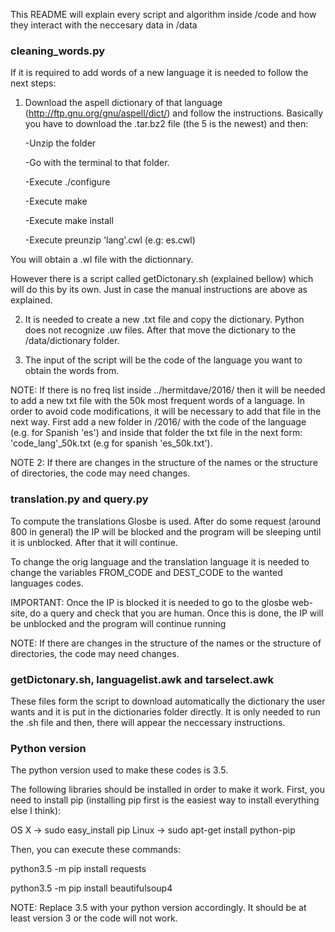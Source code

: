 This README will explain every script and algorithm inside /code and how they interact with the neccesary data in /data

### cleaning_words.py

If it is required to add words of a new language it is needed to follow the next steps:

1. Download the aspell dictionary of that language (http://ftp.gnu.org/gnu/aspell/dict/) and follow the instructions. Basically you have to download the .tar.bz2 file (the 5 is the newest) and then:

	-Unzip the folder

	-Go with the terminal to that folder.

	-Execute ./configure

	-Execute make

	-Execute make install

	-Execute preunzip 'lang'.cwl (e.g: es.cwl)

You will obtain a .wl file with the dictionnary.

However there is a script called getDictonary.sh (explained bellow) which will do this by its own. Just in case the manual instructions are above as explained.

2. It is needed to create a new .txt file and copy the dictionary. Python does not recognize .uw files. After that move the dictionary to the /data/dictionary folder.

3. The input of the script will be the code of the language you want to obtain the words from.

NOTE: If there is no freq list inside ../hermitdave/2016/ then it will be needed to add a new txt file with the 50k most frequent words of a language. In order to avoid code modifications, it will be necessary to add that file in the next way. First add a new folder in /2016/ with the code of the language (e.g. for Spanish 'es') and inside that folder the txt file in the next form: 'code_lang'_50k.txt (e.g for spanish 'es_50k.txt').

NOTE 2: If there are changes in the structure of the names or the structure of directories, the code may need changes.


### translation.py and query.py

To compute the translations Glosbe is used. After do some request (around 800 in general) the IP will be blocked and the program will be sleeping until it is unblocked. After that it will continue.

To change the orig language and the translation language it is needed to change the variables FROM_CODE and DEST_CODE to the wanted languages codes.

IMPORTANT: Once the IP is blocked it is needed to go to the glosbe web-site, do a query and check that you are human. Once this is done, the IP will be unblocked and the program will continue running

NOTE: If there are changes in the structure of the names or the structure of directories, the code may need changes.


### getDictonary.sh, languagelist.awk and tarselect.awk

These files form the script to download automatically the dictionary the user wants and it is put in the dictionaries folder directly. It is only needed to run the .sh file and then, there will appear the neccessary instructions.

### Python version
The python version used to make these codes is 3.5.

The following libraries should be installed in order to make it work. 
First, you need to install pip (installing pip first is the easiest way to install everything else I think):

OS X -> sudo easy_install pip
Linux -> sudo apt-get install python-pip

Then, you can execute these commands:

python3.5 -m pip install requests

python3.5 -m pip install beautifulsoup4

NOTE: Replace 3.5 with your python version accordingly. It should be at least version 3 or the code will not work.
